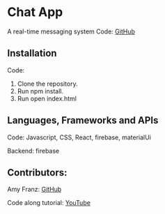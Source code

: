 # Chat App
A real-time messaging system
Code: [GitHub](https://github.com/amyfranz/Messenger-App-React)


## Installation
Code:
1. Clone the repository.
2. Run npm install. 
3. Run open index.html

## Languages, Frameworks and APIs

Code: Javascript, CSS, React, firebase, materialUi

Backend: firebase

## Contributors:

Amy Franz: [GitHub](https://github.com/amyfranz)

Code along tutorial: [YouTube](https://www.youtube.com/watch?v=ordsApAKdVY&list=PL2pKsGhl_rg8ojPTdkoroDgWLg0NS4qhl)